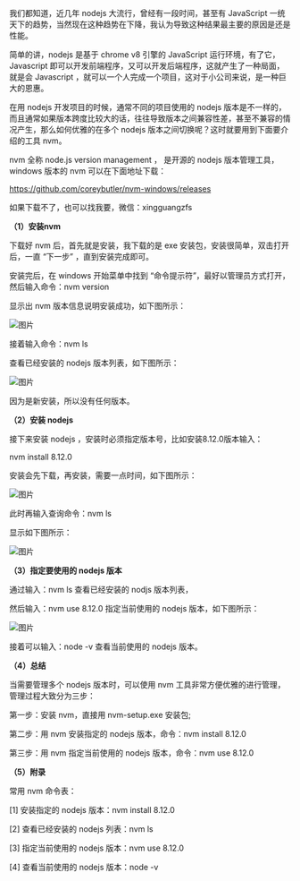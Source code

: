 我们都知道，近几年 nodejs 大流行，曾经有一段时间，甚至有 JavaScript 一统天下的趋势，当然现在这种趋势在下降，我认为导致这种结果最主要的原因是还是性能。



简单的讲，nodejs 是基于 chrome v8 引擎的 JavaScript 运行环境，有了它，Javascript 即可以开发前端程序，又可以开发后端程序，这就产生了一种局面，就是会 Javascript ，就可以一个人完成一个项目，这对于小公司来说，是一种巨大的恩惠。



在用 nodejs 开发项目的时候，通常不同的项目使用的 nodejs 版本是不一样的，而且通常如果版本跨度比较大的话，往往导致版本之间兼容性差，甚至不兼容的情况产生，那么如何优雅的在多个 nodejs 版本之间切换呢？这时就要用到下面要介绍的工具 nvm。



nvm 全称 node.js version management ， 是开源的 nodejs 版本管理工具，windows 版本的 nvm 可以在下面地址下载：

https://github.com/coreybutler/nvm-windows/releases



如果下载不了，也可以找我要，微信：xingguangzfs



**（1）安装nvm**

下载好 nvm 后，首先就是安装，我下载的是 exe 安装包，安装很简单，双击打开后，一直 “下一步” ，直到安装完成即可。



安装完后，在 windows 开始菜单中找到 “命令提示符”，最好以管理员方式打开，然后输入命令：nvm  version

显示出 nvm 版本信息说明安装成功，如下图所示：

![图片](https://mmbiz.qpic.cn/mmbiz_png/GxHp5MAY3ZBdRlLibsThMt55IwesWeZibJSMJw6N5brgZPm1r5opUAksypsorCJ6EzNk9fyoQoeBhJ8EpTgVyicSA/640?wx_fmt=png&tp=webp&wxfrom=5&wx_lazy=1&wx_co=1)



接着输入命令：nvm ls

查看已经安装的 nodejs 版本列表，如下图所示：

![图片](https://mmbiz.qpic.cn/mmbiz_png/GxHp5MAY3ZBdRlLibsThMt55IwesWeZibJ6Uq5b7cA2O1xegRpI2EeLKyRA2VLbzcpz6AlmWEy6xmy7yA5GUwKug/640?wx_fmt=png&tp=webp&wxfrom=5&wx_lazy=1&wx_co=1)



因为是新安装，所以没有任何版本。



**（2）安装 nodejs**

接下来安装 nodejs ，安装时必须指定版本号，比如安装8.12.0版本输入：

nvm install 8.12.0

安装会先下载，再安装，需要一点时间，如下图所示：

![图片](https://mmbiz.qpic.cn/mmbiz_png/GxHp5MAY3ZBdRlLibsThMt55IwesWeZibJdp7xx2YWEFz74CTFBgcwQ6QKy5icyVOibvUTuicpjn5h0CnMgG1WgHObg/640?wx_fmt=png&tp=webp&wxfrom=5&wx_lazy=1&wx_co=1)



此时再输入查询命令：nvm ls

显示如下图所示：

![图片](https://mmbiz.qpic.cn/mmbiz_png/GxHp5MAY3ZBdRlLibsThMt55IwesWeZibJQdJt5bIcrUB5DaB0h9wGuZarGC3QESW0GS5g28K3SdHgllfZbjOFvg/640?wx_fmt=png&tp=webp&wxfrom=5&wx_lazy=1&wx_co=1)



**（3）指定要使用的 nodejs 版本**

通过输入：nvm ls 查看已经安装的 nodjs 版本列表，

然后输入：nvm use 8.12.0 指定当前使用的 nodejs 版本，如下图所示：

![图片](https://mmbiz.qpic.cn/mmbiz_png/GxHp5MAY3ZBdRlLibsThMt55IwesWeZibJjaTDQxc7nJByibFxpnbdCTiavzeNETuTTZ31UYMc1FlaA7TZrdUknl8g/640?wx_fmt=png&tp=webp&wxfrom=5&wx_lazy=1&wx_co=1)



接着可以输入：node -v 查看当前使用的 nodejs 版本。



**（4）总结**

当需要管理多个 nodejs 版本时，可以使用 nvm 工具非常方便优雅的进行管理，管理过程大致分为三步：

第一步：安装 nvm，直接用 nvm-setup.exe 安装包;

第二步：用 nvm 安装指定的 nodejs  版本，命令：nvm install 8.12.0

第三步：用 nvm 指定当前使用的 nodejs 版本，命令：nvm use 8.12.0



**（5）附录**

常用 nvm 命令表：

[1] 安装指定的 nodejs 版本：nvm install 8.12.0

[2] 查看已经安装的 nodejs 列表：nvm ls

[3] 指定当前使用的 nodejs 版本：nvm use 8.12.0

[4] 查看当前使用的 nodejs 版本：node -v